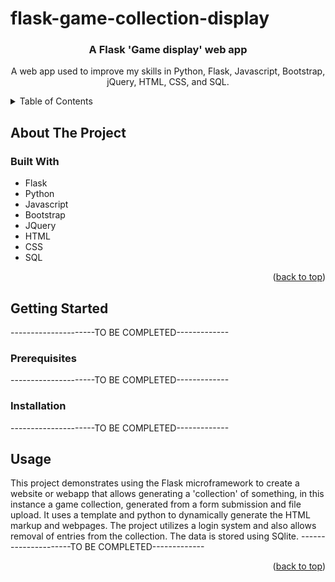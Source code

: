 # flask-game-collection-display
<div id="top"></div>


  <h3 align="center">A Flask 'Game display' web app</h3>

  <p align="center">
    A web app used to improve my skills in Python, Flask, Javascript, Bootstrap, jQuery, HTML, CSS, and SQL.
    <br />
  </p>
</div>



<!-- TABLE OF CONTENTS -->
<details>
  <summary>Table of Contents</summary>
  <ol>
    <li>
      <a href="#about-the-project">About The Project</a>
      <ul>
        <li><a href="#built-with">Built With</a></li>
      </ul>
    </li>
    <li>
      <a href="#getting-started">Getting Started</a>
      <ul>
        <li><a href="#prerequisites">Prerequisites</a></li>
        <li><a href="#installation">Installation</a></li>
      </ul>
    </li>
    <li><a href="#usage">Usage</a></li>
  </ol>
</details>



<!-- ABOUT THE PROJECT -->
## About The Project




### Built With


* Flask
* Python
* Javascript
* Bootstrap
* JQuery
* HTML
* CSS
* SQL

<p align="right">(<a href="#top">back to top</a>)</p>



<!-- GETTING STARTED -->
## Getting Started

---------------------TO BE COMPLETED-------------

### Prerequisites

---------------------TO BE COMPLETED-------------

### Installation

---------------------TO BE COMPLETED-------------


<!-- USAGE EXAMPLES -->
## Usage

This project demonstrates using the Flask microframework to create a website or webapp that allows generating a 'collection' of something,
in this instance a game collection, generated from a form submission and file upload. It uses a template and python to dynamically generate
the HTML markup and webpages. The project utilizes a login system and also allows removal of entries from the collection. The data is stored using
SQlite.
---------------------TO BE COMPLETED-------------

<p align="right">(<a href="#top">back to top</a>)</p>

